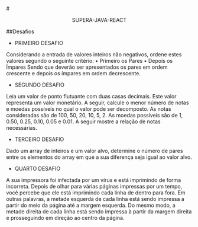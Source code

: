 #<p align="center">SUPERA-JAVA-REACT</p>

##Desafios

- PRIMEIRO DESAFIO

Considerando a entrada de valores inteiros não negativos, ordene estes valores segundo
o seguinte critério:
• Primeiro os Pares
• Depois os Ímpares
Sendo que deverão ser apresentados os pares em ordem crescente e depois os ímpares
em ordem decrescente.

- SEGUNDO DESAFIO

Leia um valor de ponto flutuante com duas casas decimais. Este valor representa um valor
monetário. A seguir, calcule o menor número de notas e moedas possíveis no qual o valor
pode ser decomposto. As notas consideradas são de 100, 50, 20, 10, 5, 2. As moedas
possíveis são de 1, 0.50, 0.25, 0.10, 0.05 e 0.01. A seguir mostre a relação de notas
necessárias.

- TERCEIRO DESAFIO

Dado um array de inteiros e um valor alvo, determine o número de pares entre os elementos
do array em que a sua diferença seja igual ao valor alvo.

- QUARTO DESAFIO

A sua impressora foi infectada por um vírus e está imprimindo de forma incorreta. Depois
de olhar para várias páginas impressas por um tempo, você percebe que ele está
imprimindo cada linha de dentro para fora. Em outras palavras, a metade esquerda de cada
linha está sendo impressa a partir do meio da página até a margem esquerda. Do mesmo
modo, a metade direita de cada linha está sendo impressa à partir da margem direita e
prosseguindo em direção ao centro da página.
